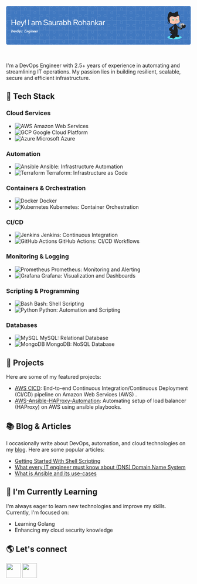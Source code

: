 <div align="center">
  <img src="https://github.com/SaurabhRohankar/SaurabhRohankar/blob/master/github-header-image.png" alt="GH Banner" >
</div>

<p>&nbsp;</p>
I'm a DevOps Engineer with 2.5+ years of experience in automating and streamlining IT operations. My passion lies in building resilient, scalable, secure and efficient infrastructure. 

## 🔧 Tech Stack

### Cloud Services
- <img src="https://user-images.githubusercontent.com/25181517/183896132-54262f2e-6d98-41e3-8888-e40ab5a17326.png" width="20" height="20" alt="AWS"> Amazon Web Services
- <img src="https://img.icons8.com/color/48/000000/google-cloud.png" width="20" height="20" alt="GCP"> Google Cloud Platform
- <img src="https://img.icons8.com/color/48/000000/azure-1.png" width="20" height="20" alt="Azure"> Microsoft Azure

### Automation
- <img src="https://img.icons8.com/color/48/000000/ansible.png" width="20" height="20" alt="Ansible"> Ansible: Infrastructure Automation
- <img src="https://img.icons8.com/color/48/000000/terraform.png" width="20" height="20" alt="Terraform"> Terraform: Infrastructure as Code

### Containers & Orchestration
- <img src="https://img.icons8.com/color/48/000000/docker.png" width="20" height="20" alt="Docker"> Docker
- <img src="https://img.icons8.com/color/48/000000/kubernetes.png" width="20" height="20" alt="Kubernetes"> Kubernetes: Container Orchestration

### CI/CD
- <img src="https://img.icons8.com/color/48/000000/jenkins.png" width="20" height="20" alt="Jenkins"> Jenkins: Continuous Integration
- <img src="https://img.icons8.com/color/48/000000/github--v1.png" width="20" height="20" alt="GitHub Actions"> GitHub Actions: CI/CD Workflows

### Monitoring & Logging
- <img width="20" height="17" src="https://user-images.githubusercontent.com/25181517/182534182-c510199a-7a4d-4084-96e3-e3db2251bbce.png" alt="Prometheus" title="Prometheus"/> Prometheus: Monitoring and Alerting
- <img src="https://img.icons8.com/color/48/000000/grafana.png" width="20" height="20" alt="Grafana"> Grafana: Visualization and Dashboards

### Scripting & Programming
- <img src="https://img.icons8.com/color/48/000000/bash.png" width="20" height="20" alt="Bash"> Bash: Shell Scripting
- <img src="https://img.icons8.com/color/48/000000/python.png" width="20" height="20" alt="Python"> Python: Automation and Scripting

### Databases
- <img src="https://img.icons8.com/color/48/000000/mysql.png" width="20" height="20" alt="MySQL"> MySQL: Relational Database
- <img src="https://img.icons8.com/color/48/000000/mongodb.png" width="20" height="20" alt="MongoDB"> MongoDB: NoSQL Database


## 🚀 Projects
Here are some of my featured projects:

- [AWS CICD](https://github.com/SaurabhRohankar/AWS-CICD): End-to-end Continuous Integration/Continuous Deployment (CI/CD) pipeline on Amazon Web Services (AWS) .
- [AWS-Ansible-HAProxy-Automation](https://github.com/SaurabhRohankar/AWS-Ansible-HAProxy-Automation): Automating setup of load balancer (HAProxy) on AWS using ansible playbooks.

## 📚 Blog & Articles
I occasionally write about DevOps, automation, and cloud technologies on my [blog](https://saurabhrohankar99.medium.com/). Here are some popular articles:
- [Getting Started With Shell Scripting](https://medium.com/@saurabhrohankar99/getting-started-with-shell-scripting-9d9169a03c8a)
- [What every IT engineer must know about (DNS) Domain Name System](https://saurabhrohankar99.medium.com/what-every-it-engineer-must-know-about-dns-domain-name-system-f1fa6210ec68)
- [What is Ansible and its use-cases](https://medium.com/@saurabhrohankar99/what-is-ansible-and-its-use-cases-5b9721416152)

## 🌱 I'm Currently Learning
I'm always eager to learn new technologies and improve my skills. Currently, I'm focused on:

- Learning Golang 
- Enhancing my cloud security knowledge

## 🌎 Let's connect
  <a href="https://www.linkedin.com/in/saurabh-rohankar/" alt="Linkedin"><img src="https://img.icons8.com/doodle/48/000000/linkedin--v2.png" width="40"  height="40"/></a> 
  <a href="https://twitter.com/its_saurbh" alt="Twitter"><img src="https://img.icons8.com/doodle/48/000000/twitter--v1.png" width="40"  height="40"/></a>



<!--
**SaurabhRohankar/SaurabhRohankar** is a ✨ _special_ ✨ repository because its `README.md` (this file) appears on your GitHub profile.

Here are some ideas to get you started:

- 🔭 I’m currently working on ...
- 🌱 I’m currently learning ...
- 👯 I’m looking to collaborate on ...
- 🤔 I’m looking for help with ...
- 💬 Ask me about ...
- 📫 How to reach me: ...
- 😄 Pronouns: ...
- ⚡ Fun fact: ...
-->
